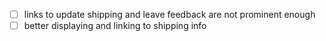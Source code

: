 - [ ] links to update shipping and leave feedback are not prominent enough
- [ ] better displaying and linking to shipping info
